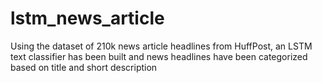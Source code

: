 # lstm_news_article
Using the dataset of 210k news article headlines from HuffPost, an LSTM text classifier has been built and news headlines have been categorized based on title and short description
